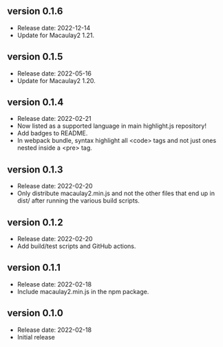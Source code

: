 version 0.1.6
-------------
* Release date: 2022-12-14
* Update for Macaulay2 1.21.

version 0.1.5
-------------
* Release date: 2022-05-16
* Update for Macaulay2 1.20.

version 0.1.4
-------------
* Release date: 2022-02-21
* Now listed as a supported language in main highlight.js repository!
* Add badges to README.
* In webpack bundle, syntax highlight all \<code\> tags and not just ones
  nested inside a \<pre\> tag.

version 0.1.3
-------------
* Release date: 2022-02-20
* Only distribute macaulay2.min.js and not the other files that end up
  in dist/ after running the various build scripts.

version 0.1.2
-------------
* Release date: 2022-02-20
* Add build/test scripts and GitHub actions.

version 0.1.1
-------------
* Release date: 2022-02-18
* Include macaulay2.min.js in the npm package.

version 0.1.0
-------------
* Release date: 2022-02-18
* Initial release
